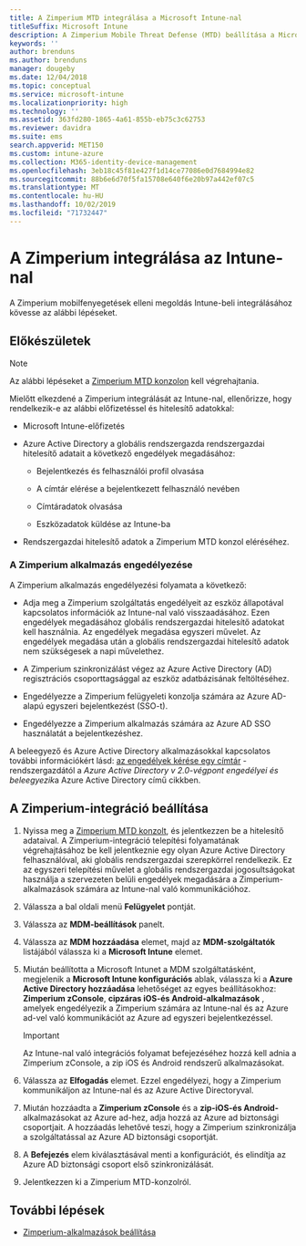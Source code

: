 ```yaml
---
title: A Zimperium MTD integrálása a Microsoft Intune-nal
titleSuffix: Microsoft Intune
description: A Zimperium Mobile Threat Defense (MTD) beállítása a Microsoft Intune-ban a mobileszközök a vállalati erőforrásokhoz való hozzáférésének kezeléséhez.
keywords: ''
author: brenduns
ms.author: brenduns
manager: dougeby
ms.date: 12/04/2018
ms.topic: conceptual
ms.service: microsoft-intune
ms.localizationpriority: high
ms.technology: ''
ms.assetid: 363fd280-1865-4a61-855b-eb75c3c62753
ms.reviewer: davidra
ms.suite: ems
search.appverid: MET150
ms.custom: intune-azure
ms.collection: M365-identity-device-management
ms.openlocfilehash: 3eb18c45f81e427f1d14ce77086e0d7684994e82
ms.sourcegitcommit: 88b6e6d70f5fa15708e640f6e20b97a442ef07c5
ms.translationtype: MT
ms.contentlocale: hu-HU
ms.lasthandoff: 10/02/2019
ms.locfileid: "71732447"
---
```

# <a name="integrate-zimperium-with-intune"></a>A Zimperium integrálása az Intune-nal

A Zimperium mobilfenyegetések elleni megoldás Intune-beli integrálásához kövesse az alábbi lépéseket.

## <a name="before-you-begin"></a>Előkészületek

> [!NOTE]
> Az alábbi lépéseket a [Zimperium MTD konzolon](https://www.zimperium.com/platform) kell végrehajtania.

Mielőtt elkezdené a Zimperium integrálását az Intune-nal, ellenőrizze, hogy rendelkezik-e az alábbi előfizetéssel és hitelesítő adatokkal:

- Microsoft Intune-előfizetés

- Azure Active Directory a globális rendszergazda rendszergazdai hitelesítő adatait a következő engedélyek megadásához:

  - Bejelentkezés és felhasználói profil olvasása

  - A címtár elérése a bejelentkezett felhasználó nevében

  - Címtáradatok olvasása

  - Eszközadatok küldése az Intune-ba

- Rendszergazdai hitelesítő adatok a Zimperium MTD konzol eléréséhez.

### <a name="zimperium-app-authorization"></a>A Zimperium alkalmazás engedélyezése

A Zimperium alkalmazás engedélyezési folyamata a következő:

- Adja meg a Zimperium szolgáltatás engedélyeit az eszköz állapotával kapcsolatos információk az Intune-nal való visszaadásához. Ezen engedélyek megadásához globális rendszergazdai hitelesítő adatokat kell használnia. Az engedélyek megadása egyszeri művelet. Az engedélyek megadása után a globális rendszergazdai hitelesítő adatok nem szükségesek a napi művelethez.

- A Zimperium szinkronizálást végez az Azure Active Directory (AD) regisztrációs csoporttagsággal az eszköz adatbázisának feltöltéséhez.

- Engedélyezze a Zimperium felügyeleti konzolja számára az Azure AD-alapú egyszeri bejelentkezést (SSO-t).

- Engedélyezze a Zimperium alkalmazás számára az Azure AD SSO használatát a bejelentkezéshez.

A beleegyező és Azure Active Directory alkalmazásokkal kapcsolatos további információkért lásd: [az engedélyek kérése egy címtár](https://docs.microsoft.com/azure/active-directory/develop/v2-permissions-and-consent#request-the-permissions-from-a-directory-admin) -rendszergazdától a *Azure Active Directory v 2.0-végpont engedélyei és beleegyezik*a Azure Active Directory című cikkben.


## <a name="to-set-up-zimperium-integration"></a>A Zimperium-integráció beállítása

1. Nyissa meg a [Zimperium MTD konzolt](https://www.zimperium.com/platform), és jelentkezzen be a hitelesítő adataival. A Zimperium-integráció telepítési folyamatának végrehajtásához be kell jelentkeznie egy olyan Azure Active Directory felhasználóval, aki globális rendszergazdai szerepkörrel rendelkezik. Ez az egyszeri telepítési művelet a globális rendszergazdai jogosultságokat használja a szervezeten belüli engedélyek megadására a Zimperium-alkalmazások számára az Intune-nal való kommunikációhoz. 

2. Válassza a bal oldali menü **Felügyelet** pontját.

3. Válassza az **MDM-beállítások** panelt.

4. Válassza az **MDM hozzáadása** elemet, majd az **MDM-szolgáltatók** listájából válassza ki a **Microsoft Intune** elemet.

5. Miután beállította a Microsoft Intunet a MDM szolgáltatásként, megjelenik a **Microsoft Intune konfigurációs** ablak, válassza ki a **Azure Active Directory hozzáadása** lehetőséget az egyes beállításokhoz: **Zimperium zConsole**, **cipzáras iOS-és Android-alkalmazások** , amelyek engedélyezik a Zimperium számára az Intune-nal és az Azure ad-vel való kommunikációt az Azure ad egyszeri bejelentkezéssel.

    > [!IMPORTANT]  
    > Az Intune-nal való integrációs folyamat befejezéséhez hozzá kell adnia a Zimperium zConsole, a zip iOS és Android rendszerű alkalmazásokat.

6. Válassza az **Elfogadás** elemet. Ezzel engedélyezi, hogy a Zimperium kommunikáljon az Intune-nal és az Azure Active Directoryval.

7. Miután hozzáadta a **Zimperium zConsole** és a **zip-iOS-és Android-** alkalmazásokat az Azure ad-hez, adja hozzá az Azure ad biztonsági csoportjait. A hozzáadás lehetővé teszi, hogy a Zimperium szinkronizálja a szolgáltatással az Azure AD biztonsági csoportját.

8. A **Befejezés** elem kiválasztásával menti a konfigurációt, és elindítja az Azure AD biztonsági csoport első szinkronizálását.

9. Jelentkezzen ki a Zimperium MTD-konzolról.

## <a name="next-steps"></a>További lépések

- [Zimperium-alkalmazások beállítása](mtd-apps-ios-app-configuration-policy-add-assign.md)

